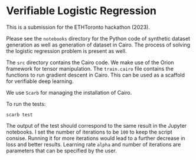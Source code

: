 # Verifiable Logistic Regression 

This is a submission for the ETHToronto hackathon (2023).

Please see the `notebooks` directory for the Python code of synthetic dataset generation as well as generation of dataset in Cairo.
The process of solving the logistic regression problem is present as well.

The `src` directory contains the Cairo code. We make use of the Orion framework for tensor manipulation.
The `train.cairo` file contains the functions to run gradient descent in Cairo. This can be used as a scaffold for verifiable deep learning.

We use `Scarb` for managing the installation of Cairo.

To run the tests:
```
scarb test
```

The output of the test should correspond to the same result in the Jupyter notebooks. 
I set the number of iterations to be `100` to keep the script consise. Running it for more iterations would lead to a further decrease in loss and better results.
Learning rate `alpha` and number of iterations are parameters that can be specified by the user.

